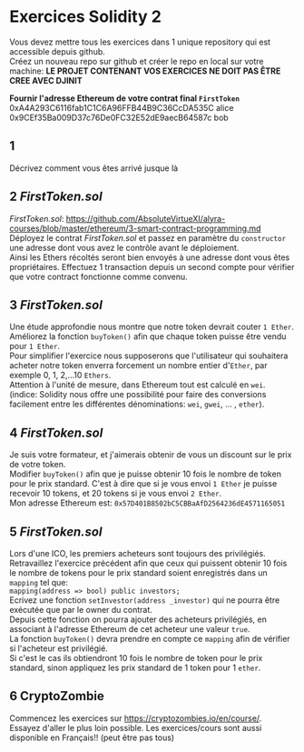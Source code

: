 # Exercices Solidity 2

Vous devez mettre tous les exercices dans 1 unique repository qui est accessible depuis github.  
Créez un nouveau repo sur github et créer le repo en local sur votre machine:
**LE PROJET CONTENANT VOS EXERCICES NE DOIT PAS ÊTRE CREE AVEC DJINIT**

**Fournir l'adresse Ethereum de votre contrat final `FirstToken`**
0xA4A293C6116fab1C1C6A96FFB44B9C36CcDA535C alice
0x9CEf35Ba009D37c76De0FC32E52dE9aecB64587c bob
## 1

Décrivez comment vous êtes arrivé jusque là

## 2 _FirstToken.sol_

_FirstToken.sol_: https://github.com/AbsoluteVirtueXI/alyra-courses/blob/master/ethereum/3-smart-contract-programming.md  
Déployez le contrat _FirstToken.sol_ et passez en paramètre du `constructor` une adresse dont vous avez le contrôle avant le déploiement.  
Ainsi les Ethers récoltés seront bien envoyés à une adresse dont vous êtes propriétaires.
Effectuez 1 transaction depuis un second compte pour vérifier que votre contract fonctionne comme convenu.

## 3 _FirstToken.sol_

Une étude approfondie nous montre que notre token devrait couter `1 Ether`.  
Améliorez la fonction `buyToken()` afin que chaque token puisse être vendu pour `1 Ether`.  
Pour simplifier l'exercice nous supposerons que l'utilisateur qui souhaitera acheter notre token enverra forcement un nombre entier d'`Ether`, par exemple 0, 1, 2,...10 `Ethers`.  
Attention à l'unité de mesure, dans Ethereum tout est calculé en `wei`.  
(indice: Solidity nous offre une possibilité pour faire des conversions facilement entre les différentes dénominations: `wei`, `gwei`, ... , `ether`).

## 4 _FirstToken.sol_

Je suis votre formateur, et j'aimerais obtenir de vous un discount sur le prix de votre token.  
Modifier `buyToken()` afin que je puisse obtenir 10 fois le nombre de token pour le prix standard. C'est à dire que si je vous envoi `1 Ether` je puisse recevoir 10 tokens, et 20 tokens si je vous envoi `2 Ether`.  
Mon adresse Ethereum est: `0x57D401B8502bC5CBBaAfD2564236dE4571165051`

## 5 _FirstToken.sol_

Lors d'une ICO, les premiers acheteurs sont toujours des privilégiés.  
Retravaillez l'exercice précédent afin que ceux qui puissent obtenir 10 fois le nombre de tokens pour le prix standard soient enregistrés dans un `mapping` tel que:  
`mapping(address => bool) public investors;`  
Ecrivez une fonction `setInvestor(address _investor)` qui ne pourra être exécutée que par le owner du contrat.  
Depuis cette fonction on pourra ajouter des acheteurs privilégiés, en associant à l'adresse Ethereum de cet acheteur une valeur `true`.  
La fonction `buyToken()` devra prendre en compte ce `mapping` afin de vérifier si l'acheteur est privilégié.  
Si c'est le cas ils obtiendront 10 fois le nombre de token pour le prix standard, sinon appliquez les prix standard de 1 token pour 1 `ether`.

## 6 CryptoZombie

Commencez les exercices sur https://cryptozombies.io/en/course/.  
Essayez d'aller le plus loin possible.
Les exercices/cours sont aussi disponible en Français!! (peut être pas tous)
